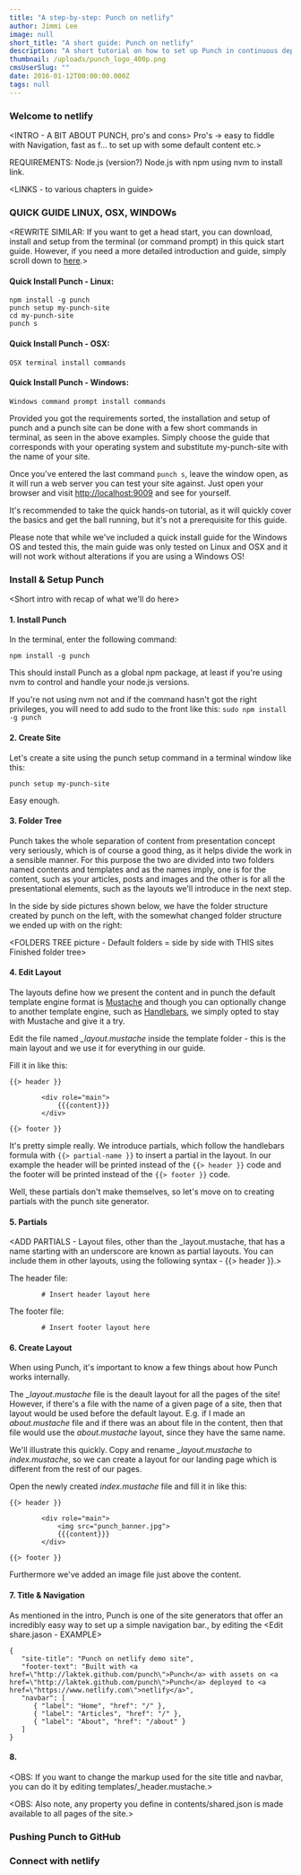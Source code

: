 ```yaml
---
title: "A step-by-step: Punch on netlify"
author: Jimmi Lee
image: null
short_title: "A short guide: Punch on netlify"
description: "A short tutorial on how to set up Punch in continuous deployment on netlify, with assets on GitHub"
thumbnail: /uploads/punch_logo_400p.png
cmsUserSlug: ""
date: 2016-01-12T00:00:00.000Z
tags: null
---
```


### Welcome to netlify
<INTRO - A BIT ABOUT PUNCH, pro's and cons>
Pro's -> easy to fiddle with Navigation, fast as f... to set up with some default content etc.>

REQUIREMENTS: Node.js (version?)
Node.js with npm using nvm to install link.

<LINKS - to various chapters in guide>

### QUICK GUIDE LINUX, OSX, WINDOWs
<REWRITE SIMILAR: If you want to get a head start, you can download, install and setup from the terminal (or command prompt) in this quick start guide. However, if you need a more detailed introduction and guide, simply scroll down to [here](#inkpapersetup).>

#### Quick Install Punch - Linux:

```
npm install -g punch
punch setup my-punch-site
cd my-punch-site
punch s
```

#### Quick Install Punch - OSX:

```
OSX terminal install commands
```

#### Quick Install Punch - Windows:

```
Windows command prompt install commands
```

Provided you got the requirements sorted, the installation and setup of punch and a punch site can be done with a few short commands in terminal, as seen in the above examples. Simply choose the guide that corresponds with your operating system and substitute my-punch-site with the name of your site.

Once you've entered the last command `punch s`, leave the window open, as it will run a web server you can test your site against. Just open your browser and visit [http://localhost:9009](http://localhost:9009) and see for yourself.

It's recommended to take the quick hands-on tutorial, as it will quickly cover the basics and get the ball running, but it's not a prerequisite for this guide.

Please note that while we've included a quick install guide for the Windows OS and tested this, the main guide was only tested on Linux and OSX and it will not work without alterations if you are using a Windows OS!

### Install & Setup Punch
<Short intro with recap of what we'll do here>

<Link to repo for site with folder structure etc.>

#### 1. Install Punch
In the terminal, enter the following command:

```
npm install -g punch 
```

This should install Punch as a global npm package, at least if you're using nvm to control and handle your node.js versions. 

If you're not using nvm not and if the command hasn't got the right privileges, you will need to add sudo to the front like this: `sudo npm install -g punch`

#### 2. Create Site
Let's create a site using the punch setup command in a terminal window like this:

```
punch setup my-punch-site
```

Easy enough.

#### 3. Folder Tree
Punch takes the whole separation of content from presentation concept very seriously, which is of course a good thing, as it helps divide the work in a sensible manner.
For this purpose the two are divided into two folders named contents and templates and as the names imply, one is for the content, such as your articles, posts and images and the other is for all the presentational elements, such as the layouts we'll introduce in the next step.

In the side by side pictures shown below, we have the folder structure created by punch on the left, with the somewhat changed folder structure we ended up with on the right:

<FOLDERS TREE picture - Default folders = side by side with THIS sites Finished folder tree>
<LINK to GitHub repo with this finished folder tree?>

#### 4. Edit Layout
The layouts define how we present the content and in punch the default template engine format is [Mustache](http://mustache.github.io/) and though you can optionally change to another template engine, such as [Handlebars](https://github.com/laktek/punch-engine-handlebars), we simply opted to stay with Mustache and give it a try.

Edit the file named *_layout.mustache* inside the template folder - this is the main layout and we use it for everything in our guide.

Fill it in like this:

```
{{> header }}

        <div role="main">
            {{{content}}} 
        </div>

{{> footer }}
```

It's pretty simple really. We introduce partials, which follow the handlebars formula with `{{> partial-name }}` to insert a partial in the layout. In our example the header will be printed instead of the `{{> header }}` code and the footer will be printed instead of the `{{> footer }}` code.

Well, these partials don't make themselves, so let's move on to creating partials with the punch site generator.

#### 5. Partials
<ADD PARTIALS - Layout files, other than the _layout.mustache, that has a name starting with an underscore are known as partial layouts. You can include them in other layouts, using the following syntax - {{> header }}.>

The header file:

```
        # Insert header layout here
```


The footer file:

```
        # Insert footer layout here
```



#### 6. Create Layout
When using Punch, it's important to know a few things about how Punch works internally.

The *_layout.mustache* file is the deault layout for all the pages of the site!
However, if there's a file with the name of a given page of a site, then that layout would be used before the default layout. E.g. if I made an *about.mustache* file and if there was an about file in the content, then that file would use the *about.mustache* layout, since they have the same name.

We'll illustrate this quickly. Copy and rename *_layout.mustache* to *index.mustache*, so we can create a layout for our landing page which is different from the rest of our pages.

Open the newly created *index.mustache* file and fill it in like this:

```
{{> header }}

        <div role="main">
            <img src="punch_banner.jpg">
            {{{content}}} 
        </div>

{{> footer }}
```



Furthermore we've added an image file just above the content.



#### 7. Title & Navigation
As mentioned in the intro, Punch is one of the site generators that offer an incredibly easy way to set up a simple navigation bar., by editing the 
<Edit share.jason - EXAMPLE>

```
{
   "site-title": "Punch on netlify demo site",
   "footer-text": "Built with <a href=\"http://laktek.github.com/punch\">Punch</a> with assets on <a href=\"http://laktek.github.com/punch\">Punch</a> deployed to <a href=\"https://www.netlify.com\">netlify</a>",
   "navbar": [
      { "label": "Home", "href": "/" },
      { "label": "Articles", "href": "/" },
      { "label": "About", "href": "/about" }
   ]
}
```

#### 8.
<OBS: If you want to change the markup used for the site title and navbar, you can do it by editing templates/_header.mustache.> 

<OBS: Also note, any property you define in contents/shared.json is made available to all pages of the site.>




### Pushing Punch to GitHub
<PUNCH ON GITHUB step-by-step>

### Connect with netlify
<CONNECT PUNCH TO NETLIFY step-by-step>


